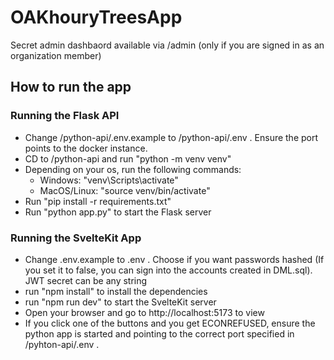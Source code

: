 # OAKhouryTreesApp

Secret admin dashbaord available via /admin (only if you are signed in as an organization member)

## How to run the app

### Running the Flask API

- Change /python-api/.env.example to /python-api/.env . Ensure the port points to the docker instance.
- CD to /python-api and run "python -m venv venv"
- Depending on your os, run the following commands:
  - Windows: "venv\Scripts\activate"
  - MacOS/Linux: "source venv/bin/activate"
- Run "pip install -r requirements.txt"
- Run "python app.py" to start the Flask server

### Running the SvelteKit App

- Change .env.example to .env . Choose if you want passwords hashed (If you set it to false, you can sign into the accounts created in DML.sql). JWT secret can be any string
- run "npm install" to install the dependencies
- run "npm run dev" to start the SvelteKit server
- Open your browser and go to http://localhost:5173 to view
- If you click one of the buttons and you get ECONREFUSED, ensure the python app is started and pointing to the correct port specified in /pyhton-api/.env .
